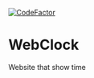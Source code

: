 [![CodeFactor](https://www.codefactor.io/repository/github/errror404/webtime/badge)](https://www.codefactor.io/repository/github/errror404/webtime)
# WebClock
Website that show time
